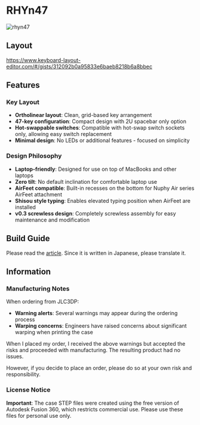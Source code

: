 # RHYn47

![rhyn47](https://d3toh8on7lf5va.cloudfront.net/rhyn47_v3.jpg)

## Layout
https://www.keyboard-layout-editor.com/#/gists/312092b0a95833e6baeb8218b6a8bbec

## Features

### Key Layout
- **Ortholinear layout**: Clean, grid-based key arrangement
- **47-key configuration**: Compact design with 2U spacebar only option
- **Hot-swappable switches**: Compatible with hot-swap switch sockets only, allowing easy switch replacement
- **Minimal design**: No LEDs or additional features - focused on simplicity

### Design Philosophy
- **Laptop-friendly**: Designed for use on top of MacBooks and other laptops
- **Zero tilt**: No default inclination for comfortable laptop use
- **AirFeet compatible**: Built-in recesses on the bottom for Nuphy Air series AirFeet attachment
- **Shisou style typing**: Enables elevated typing position when AirFeet are installed
- **v0.3 screwless design**: Completely screwless assembly for easy maintenance and modification

## Build Guide
Please read the [article](https://ryoo.cc/blog/2025-06-20_intro_rhyn47). Since it is written in Japanese, please translate it.

## Information

### Manufacturing Notes
When ordering from JLC3DP:
- **Warning alerts**: Several warnings may appear during the ordering process
- **Warping concerns**: Engineers have raised concerns about significant warping when printing the case

When I placed my order, I received the above warnings but accepted the risks and proceeded with manufacturing. The resulting product had no issues.

However, if you decide to place an order, please do so at your own risk and responsibility.

### License Notice
**Important**: The case STEP files were created using the free version of Autodesk Fusion 360, which restricts commercial use. Please use these files for personal use only.
